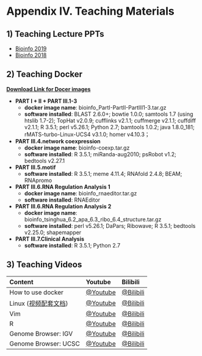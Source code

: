 # Appendix IV. Teaching Materials

## 1\) Teaching Lecture PPTs

* [Bioinfo 2019](https://cloud.tsinghua.edu.cn/d/b707e65b559549069938/?p=/bioinfo2019&mode=list)
* [Bioinfo 2018](https://cloud.tsinghua.edu.cn/d/b707e65b559549069938/?p=/bioinfo2018&mode=list)

## 2\) Teaching Docker

[**Download Link for Docer images**](https://cloud.tsinghua.edu.cn/d/747db0edd36449289b6f/?p=/Docker&mode=list)

* **PART I + II + PART III.1-3**
  * **docker image name**: bioinfo\_PartI-PartII-PartIII1-3.tar.gz
  * **software installed**: BLAST 2.6.0+; bowtie 1.0.0; samtools 1.7 \(using htslib 1.7-2\); TopHat v2.0.9; cufflinks v2.1.1; cuffmerge v2.1.1; cuffdiff v2.1.1; R 3.5.1; perl v5.26.1; Python 2.7; bamtools 1.0.2; java 1.8.0\_181; rMATS-turbo-Linux-UCS4 v3.1.0; homer v4.10.3；
* **PART III.4.network coexpression**
  * **docker image name**: bioinfo-coexp.tar.gz
  * **software installed**: R 3.5.1; miRanda-aug2010; psRobot v1.2; bedtools v2.27.1 
* **PART III.5.motif**
  * **software installed**: R 3.5.1; meme 4.11.4; RNAfold 2.4.8; BEAM; RNApromo 
* **PART III.6.RNA Regulation Analysis 1** 
  * **docker image name**:  bioinfo_rnaeditor.tar.gz
  * **software installed**:   RNAEditor
* **PART III.6.RNA Regulation Analysis 2**
  * **docker image name**: bioinfo_tsinghua_6.2_apa_6.3_ribo_6.4_structure.tar.gz
  * **software installed**:  perl v5.26.1; DaPars; Ribowave; R 3.5.1; bedtools v2.25.0; shapemapper 
* **PART III.7.Clinical Analysis** 
  * **software installed**: R 3.5.1; Python 2.7 

## 3\) Teaching Videos

| Content | Youtube | Bilibili |
| :--- | :--- | :--- |
| How to use docker | [@Youtube](https://youtu.be/vp0t2T1KFG4) | [@Bilibili](https://www.bilibili.com/video/av66604789?pop_share=1) |
| Linux \([视频配套文档](https://lulab1.gitbook.io/training/part-i.-programming-skills/2.linux)\) | [@Youtube](https://youtu.be/cOmJvMjn5CU)  | [@Bilibili](https://player.bilibili.com/player.html?aid=30590225&cid=53392482&page=1)  |
| Vim |  [@Youtube](https://youtu.be/isKMZMlSWa0) |  [@Bilibili](https://www.bilibili.com/video/av66604626?pop_share=1) |
| R | [@Youtube](https://youtu.be/A0YKZgxvpXM) |  [@Bilibili](https://player.bilibili.com/player.html?aid=30590474&cid=53392848&page=1) |
| Genome Browser: IGV | [@Youtube](https://youtu.be/6_1ZcVw7ptU) | [@Bilibili](https://www.bilibili.com/video/av30448472/) |
| Genome Browser: UCSC | [@Youtube](https://youtu.be/eTgEtfI65hA) | [@Bilibili](https://www.bilibili.com/video/av30448417) |

